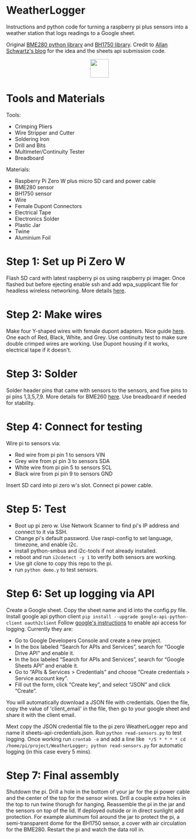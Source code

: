 # WeatherLogger
Instructions and python code for turning a raspberry pi plus sensors into a weather station that logs readings to a Google sheet.

Original [BME280 python library](https://github.com/cmur2/python-bme280) and [BH1750 library](https://bitbucket.org/MattHawkinsUK/rpispy-misc/raw/master/python/bh1750.py). Credit to [Allan Schwartz's blog](http://www.whatimade.today/log-sensor-data-straight-to-google-sheets-from-a-raspberry-pi-zero-all-the-python-code/) for the idea and the sheets api submission code.

<p align="center">
<img src="https://user-images.githubusercontent.com/11297346/104062389-64b7ac80-51c8-11eb-8a8c-115772191d34.png" width="50" height="50">
</p>

# Tools and Materials

Tools: 
- Crimping Pliers
- Wire Stripper and Cutter
- Soldering Iron
- Drill and Bits
- Multimeter/Continuity Tester
- Breadboard

Materials:
- Raspberry Pi Zero W plus micro SD card and power cable
- BME280 sensor
- BH1750 sensor
- Wire
- Female Dupont Connectors
- Electrical Tape
- Electronics Solder
- Plastic Jar
- Twine
- Aluminium Foil

# Step 1: Set up Pi Zero W

Flash SD card with latest raspberry pi os using raspberry pi imager.
Once flashed but before ejecting enable ssh and add wpa_supplicant file for headless wireless networking.
More details [here](http://www.whatimade.today/when-the-pi-goes-stale-we-bake-another/#creatingthemicrosdcard).

# Step 2: Make wires

Make four Y-shaped wires with female dupont adapters. Nice guide [here](https://www.mschoeffler.de/2017/12/26/diy-y-adapter-jumper-wire/). One each of Red, Black, White, and Grey.
Use continuity test to make sure double crimped wires are working.
Use Dupont housing if it works, electrical tape if it doesn't.

# Step 3: Solder

Solder header pins that came with sensors to the sensors, and five pins to pi pins 1,3,5,7,9. More details for BME260 [here](http://www.whatimade.today/log-sensor-data-straight-to-google-sheets-from-a-raspberry-pi-zero-all-the-python-code/#hardware).
Use breadboard if needed for stability.

# Step 4: Connect for testing

Wire pi to sensors via:
- Red wire from pi pin 1 to sensors VIN
- Grey wire from pi pin 3 to sensors SDA
- White wire from pi pin 5 to sensors SCL
- Black wire from pi pin 9 to sensors GND

Insert SD card into pi zero w's slot.
Connect pi power cable.

# Step 5: Test

- Boot up pi zero w. Use Network Scanner to find pi's IP address and connect to it via SSH.
- Change pi's default password. Use raspi-config to set language, timezone, and enable i2c.
- install python-smbus and i2c-tools if not already installed.
- reboot and run `i2cdetect -y 1` to verify both sensors are working.
- Use git clone to copy this repo to the pi.
- run `python demo.y` to test sensors.

# Step 6: Set up logging via API

Create a Google sheet. Copy the sheet name and id into the config.py file.
Install google api python client `pip install --upgrade google-api-python-client oauth2client`
Follow [google's instructions](https://gspread.readthedocs.io/en/latest/oauth2.html) to enable api access for logging. Currently they are:
- Go to Google Developers Console and create a new project.
- In the box labeled “Search for APIs and Services”, search for “Google Drive API” and enable it.
- In the box labeled “Search for APIs and Services”, search for “Google Sheets API” and enable it.
- Go to “APIs & Services > Credentials” and choose “Create credentials > Service account key”.
- Fill out the form, click “Create key”, and select “JSON” and click “Create”.

You will automatically download a JSON file with credentials. Open the file, copy the value of 'client_email' in the file, then go to your google sheet and share it with the client email.

Mext copy the JSON credential file to the pi zero WeatherLogger repo and name it sheets-api-credentials.json.
Run `python read-sensors.py` to test logging.
Once working run `crontab -e` and add a line like `
*/5 * * * * cd /home/pi/project/WeatherLogger; python read-sensors.py` for automatic logging (in this case every 5 mins). 

# Step 7: Final assembly

Shutdown the pi.
Drill a hole in the bottom of your jar for the pi power cable and the center of the top for the sensor wires.
Drill a couple extra holes in the top to run twine thorugh for hanging.
Reassemble the pi in the jar and the sensors on top of the lid. If deployed outside or in direct sunlight add protection. For example aluminum foil around the jar to protect the pi, a semi-transparent dome for the BH1750 sensor, a cover with air circulation for the BME280.
Restart the pi and watch the data roll in.


